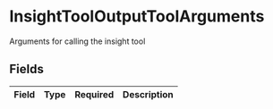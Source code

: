 # InsightToolOutputToolArguments

Arguments for calling the insight tool


## Fields

| Field       | Type        | Required    | Description |
| ----------- | ----------- | ----------- | ----------- |